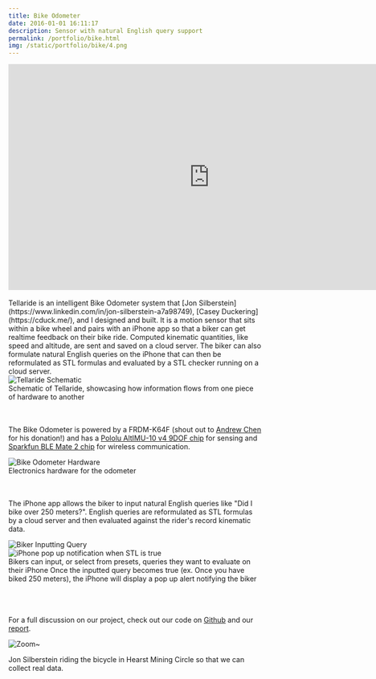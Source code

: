 ```yaml
---
title: Bike Odometer
date: 2016-01-01 16:11:17
description: Sensor with natural English query support
permalink: /portfolio/bike.html
img: /static/portfolio/bike/4.png
---
```



<div class="center">
	<iframe  width="800" height="450" src="https://www.youtube.com/embed/MwcW2_1ixCE" frameborder="0" allowfullscreen></iframe>
</div>
<br>
Tellaride is an intelligent Bike Odometer system that [Jon Silberstein](https://www.linkedin.com/in/jon-silberstein-a7a98749), [Casey Duckering](https://cduck.me/), and I designed and built. It is a motion sensor that sits within a bike wheel and pairs with an iPhone app so that a biker can get realtime feedback on their bike ride. Computed kinematic quantities, like speed and altitude, are sent and saved on a cloud server. The biker can also formulate natural English queries on the iPhone that can then be reformulated as STL formulas and evaluated by a STL checker running on a cloud server.

<div class="container">
	<div class="item-img">
		<img src="{%link images/portfolio/bike/7.png %}" alt="Tellaride Schematic">
	</div>
</div>
Schematic of Tellaride, showcasing how information flows from one piece of hardware to another

<br><br>
The Bike Odometer is powered by a FRDM-K64F (shout out to [Andrew Chen](http://www.amazon.com/dp/B00L3R69A4?m=A211WH11UMLSSZ&ref_=v_sp_widget_detail_page) for his donation!) and has a [Pololu AltIMU-10 v4 9DOF chip](https://www.pololu.com/product/2470) for sensing and [Sparkfun BLE Mate 2 chip](https://www.sparkfun.com/products/13019) for wireless communication. 

<div class="container">
	<div class="item-img">
		<img src="{%link images/portfolio/bike/3.jpg %}" alt="Bike Odometer Hardware">
	</div>
</div>
Electronics hardware for the odometer

<br><br>
The iPhone app allows the biker to input natural English queries like "Did I bike over 250 meters?". English queries are reformulated as STL formulas by a cloud server and then evaluated against the rider's record kinematic data.
<div class="container" style="grid-auto-columns: 1fr">
	<div class="item-img left">
		<img src="{%link images/portfolio/bike/5.png %}" alt="Biker Inputting Query">
	</div>
	<div class="item-img right">
		<img src="{%link images/portfolio/bike/6.png %}" alt="iPhone pop up notification when STL is true">
	</div>
</div>
Bikers can input, or select from presets, queries they want to evaluate on their iPhone
Once the inputted query becomes true (ex. Once you have biked 250 meters), the iPhone will display a pop up alert notifying the biker
<br><br><br><br>

For a full discussion on our project, check out our code on [Github](https://github.com/cduck/bikeOdometer) and our [report](https://drive.google.com/file/d/0B6RR0XFJ5pGnX0dFMTN0Rmx5OTg/view?usp=sharing).

<div class="container">
	<div class="item-img">
		<img src="{%link images/portfolio/bike/1.gif %}" alt="Zoom~">
	</div>
</div>

Jon Silberstein riding the bicycle in Hearst Mining Circle so that we can collect real data.

